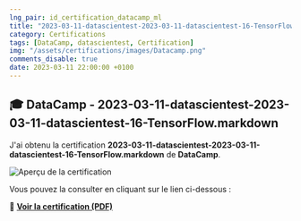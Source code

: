 ```yaml
---
lng_pair: id_certification_datacamp_ml
title: "2023-03-11-datascientest-2023-03-11-datascientest-16-TensorFlow.markdown"
category: Certifications
tags: [DataCamp, datascientest, Certification]
img: "/assets/certifications/images/Datacamp.png"
comments_disable: true
date: 2023-03-11 22:00:00 +0100
---
```


## 🎓 DataCamp - 2023-03-11-datascientest-2023-03-11-datascientest-16-TensorFlow.markdown

J'ai obtenu la certification **2023-03-11-datascientest-2023-03-11-datascientest-16-TensorFlow.markdown** de **DataCamp**.

![Aperçu de la certification](/assets/certifications/images/2023-03-11-datascientest-2023-03-11-datascientest-16-TensorFlow.markdown.jpg)  

Vous pouvez la consulter en cliquant sur le lien ci-dessous :

📜 **[Voir la certification (PDF)](/assets/certifications/datacamp/certificate_2023-03-11-datascientest-2023-03-11-datascientest-16-TensorFlow.markdown.pdf)** 
